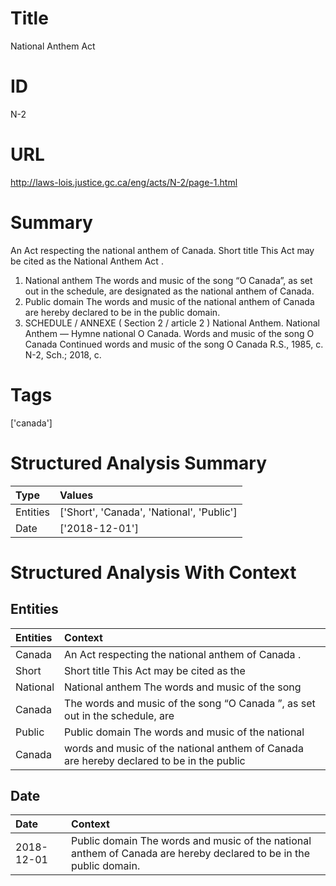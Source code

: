 # Title
National Anthem Act


# ID
N-2

# URL
http://laws-lois.justice.gc.ca/eng/acts/N-2/page-1.html


# Summary
An Act respecting the national anthem of Canada.
Short title This Act may be cited as the  National Anthem Act .
1. National anthem The words and music of the song “O Canada”, as set out in the schedule, are designated as the national anthem of Canada.
2. Public domain The words and music of the national anthem of Canada are hereby declared to be in the public domain.
3. SCHEDULE  /  ANNEXE ( Section 2  /  article 2 ) National Anthem.
National Anthem  —  Hymne national O Canada.
Words and music of the song O Canada Continued words and music of the song O Canada R.S., 1985, c.
N-2, Sch.; 2018, c.


# Tags
['canada']


# Structured Analysis Summary
| Type     | Values                                    |
|:---------|:------------------------------------------|
| Entities | ['Short', 'Canada', 'National', 'Public'] |
| Date     | ['2018-12-01']                            |


# Structured Analysis With Context
 


## Entities
| Entities   | Context                                                                                  |
|:-----------|:-----------------------------------------------------------------------------------------|
| Canada     | An Act respecting the national anthem of  Canada .                                       |
| Short      | Short title This Act may be cited as the                                                 |
| National   | National anthem The words and music of the song                                          |
| Canada     | The words and music of the song “O Canada ”, as set out in the schedule, are             |
| Public     | Public domain The words and music of the national                                        |
| Canada     | words and music of the national anthem of Canada are hereby declared to be in the public |


## Date
| Date       | Context                                                                                                            |
|:-----------|:-------------------------------------------------------------------------------------------------------------------|
| 2018-12-01 | Public domain The words and music of the national anthem of Canada are hereby declared to be in the public domain. |


